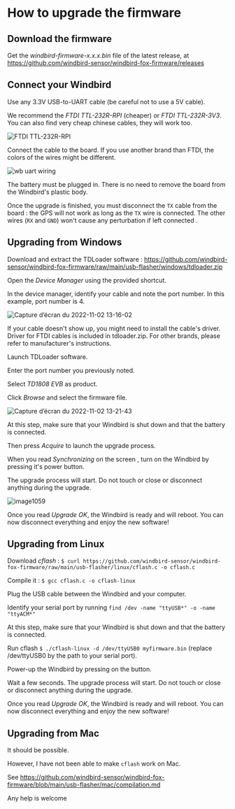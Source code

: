 # How to upgrade the firmware

## Download the firmware

Get the *windbird-firmware-x.x.x.bin* file of the latest release, at https://github.com/windbird-sensor/windbird-fox-firmware/releases

## Connect your Windbird

Use any 3.3V USB-to-UART cable (be careful not to use a 5V cable).

We recommend the *FTDI TTL-232R-RPI* (cheaper) or *FTDI TTL-232R-3V3*. You can also find very cheap chinese cables, they will work too.

![FTDI TTL-232R-RPI](https://user-images.githubusercontent.com/1681443/199475597-df15238b-3611-43d0-8b0c-2d804575dbf8.png)

Connect the cable to the board. If you use another brand than FTDI, the colors of the wires might be different.

![wb uart wiring](https://user-images.githubusercontent.com/1681443/199485309-e7c597e3-cab4-4dad-a36c-c2b6f6c09b66.png)

The battery must be plugged in. There is no need to remove the board from the Windbird's plastic body.

Once the upgrade is finished, you must disconnect the `TX` cable from the board : the GPS will not work as long as the `TX` wire is connected. The other  wires (`RX` and `GND`) won't cause any perturbation if left connected .

## Upgrading from Windows

Download and extract the TDLoader software : https://github.com/windbird-sensor/windbird-fox-firmware/raw/main/usb-flasher/windows/tdloader.zip

Open the *Device Manager* using the provided shortcut.

In the device manager, identify your cable and note the port number. In this example, port number is 4. 

![Capture d’écran du 2022-11-02 13-16-02](https://user-images.githubusercontent.com/1681443/199487441-032c4621-0b38-4532-a9c7-2051d5b8fb94.png)

If your cable doesn't show up, you might need to install the cable's driver. Driver for FTDI cables is included in tdloader.zip. For other brands, please refer to manufacturer's instructions.

Launch TDLoader software.

Enter the port number you previously noted.

Select *TD1808 EVB* as product.

Click *Browse* and select the firmware file.

![Capture d’écran du 2022-11-02 13-21-43](https://user-images.githubusercontent.com/1681443/199488406-7a34f5e2-d1e5-4f06-a38c-b73c3f50e2f5.png)

At this step, make sure that your Windbird is shut down and that the battery is connected.

Then press *Acquire* to launch the upgrade process.

When you read *Synchronizing* on the screen , turn on the Windbird by pressing it's power button.

The upgrade process will start. Do not touch or close or disconnect anything during the upgrade.

![image1059](https://user-images.githubusercontent.com/1681443/199490009-47fe796f-a90e-4713-8298-b9a75489bc0b.png)

Once you read *Upgrade OK*, the Windbird is ready and will reboot. You can now disconnect everything and enjoy the new software!

## Upgrading from Linux

Download *cflash* : `$ curl https://github.com/windbird-sensor/windbird-fox-firmware/raw/main/usb-flasher/linux/cflash.c -o cflash.c`

Compile it : `$ gcc cflash.c -o cflash-linux`

Plug the USB cable between the Windbird and your computer.

Identify your serial port by running `find /dev -name "ttyUSB*" -o -name "ttyACM*"`

At this step, make sure that your Windbird is shut down and that the battery is connected.

Run cflash `$ ./cflash-linux -d /dev/ttyUSB0 myfirmware.bin` (replace /dev/ttyUSB0 by the path to your serial port).

Power-up the Windbird by pressing on the button.

Wait a few seconds. The upgrade process will start. Do not touch or close or disconnect anything during the upgrade.

Once you read *Upgrade OK*, the Windbird is ready and will reboot. You can now disconnect everything and enjoy the new software!

## Upgrading from Mac

It should be possible.

However, I have not been able to make `cflash` work on Mac.

See https://github.com/windbird-sensor/windbird-fox-firmware/blob/main/usb-flasher/mac/compilation.md

Any help is welcome
